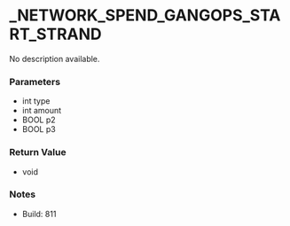 # _NETWORK_SPEND_GANGOPS_START_STRAND

No description available.

### Parameters
* int type
* int amount
* BOOL p2
* BOOL p3

### Return Value
* void

### Notes
* Build: 811

